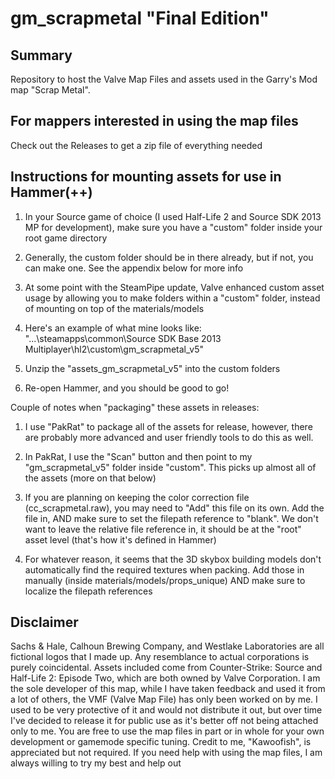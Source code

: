 # gm_scrapmetal "Final Edition"

## Summary

Repository to host the Valve Map Files and assets used in the Garry's Mod map "Scrap Metal". 

## For mappers interested in using the map files

Check out the Releases to get a zip file of everything needed

## Instructions for mounting assets for use in Hammer(++)

1. In your Source game of choice (I used Half-Life 2 and Source SDK 2013 MP for development), make sure you have a "custom" folder inside your root game directory

2. Generally, the custom folder should be in there already, but if not, you can make one. See the appendix below for more info

3. At some point with the SteamPipe update, Valve enhanced custom asset usage by allowing you to make folders within a "custom" folder, instead of mounting on top of the materials/models

4. Here's an example of what mine looks like: "...\steamapps\common\Source SDK Base 2013 Multiplayer\hl2\custom\gm_scrapmetal_v5"

5. Unzip the "assets_gm_scrapmetal_v5" into the custom folders

6. Re-open Hammer, and you should be good to go!


Couple of notes when "packaging" these assets in releases:

1. I use "PakRat" to package all of the assets for release, however, there are probably more advanced and user friendly tools to do this as well.

2. In PakRat, I use the "Scan" button and then point to my "gm_scrapmetal_v5" folder inside "custom". This picks up almost all of the assets (more on that below)

3. If you are planning on keeping the color correction file (cc_scrapmetal.raw), you may need to "Add" this file on its own.
Add the file in, AND make sure to set the filepath reference to "blank". We don't want to leave the relative file reference in, it should be at the "root" asset level (that's how it's defined in Hammer)

4. For whatever reason, it seems that the 3D skybox building models don't automatically find the required textures when packing. Add those in manually (inside materials/models/props_unique) AND make sure to localize the filepath references


## Disclaimer

Sachs & Hale, Calhoun Brewing Company, and Westlake Laboratories are all fictional logos that I made up. Any resemblance to actual corporations is purely coincidental. Assets included come from Counter-Strike: Source and Half-Life 2: Episode Two, which are both owned by Valve Corporation. I am the sole developer of this map, while I have taken feedback and used it from a lot of others, the VMF (Valve Map File) has only been worked on by me. I used to be very protective of it and would not distribute it out, but over time I've decided to release it for public use as it's better off not being attached only to me. You are free to use the map files in part or in whole for your own development or gamemode specific tuning. Credit to me, "Kawoofish", is appreciated but not required. If you need help with using the map files, I am always willing to try my best and help out

